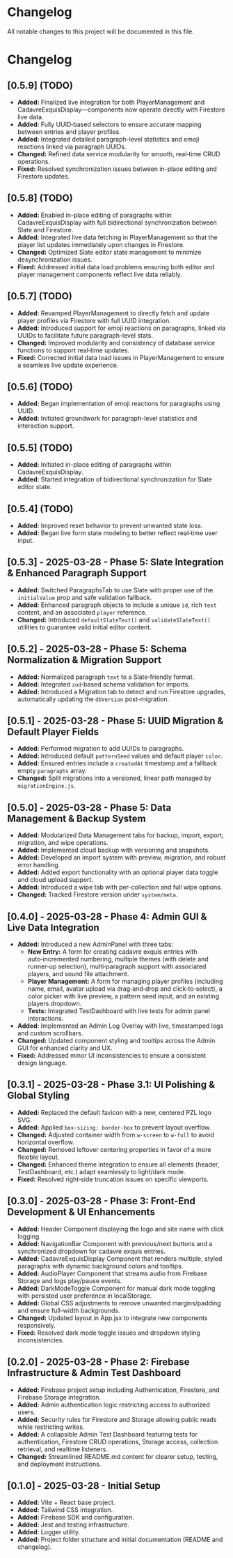 # Changelog

All notable changes to this project will be documented in this file.

# Changelog

## [0.5.9] (TODO)
- **Added:** Finalized live integration for both PlayerManagement and CadavreExquisDisplay—components now operate directly with Firestore live data.
- **Added:** Fully UUID‑based selectors to ensure accurate mapping between entries and player profiles.
- **Added:** Integrated detailed paragraph-level statistics and emoji reactions linked via paragraph UUIDs.
- **Changed:** Refined data service modularity for smooth, real‑time CRUD operations.
- **Fixed:** Resolved synchronization issues between in-place editing and Firestore updates.

## [0.5.8] (TODO)
- **Added:** Enabled in-place editing of paragraphs within CadavreExquisDisplay with full bidirectional synchronization between Slate and Firestore.
- **Added:** Integrated live data fetching in PlayerManagement so that the player list updates immediately upon changes in Firestore.
- **Changed:** Optimized Slate editor state management to minimize desynchronization issues.
- **Fixed:** Addressed initial data load problems ensuring both editor and player management components reflect live data reliably.

## [0.5.7] (TODO)
- **Added:** Revamped PlayerManagement to directly fetch and update player profiles via Firestore with full UUID integration.
- **Added:** Introduced support for emoji reactions on paragraphs, linked via UUIDs to facilitate future paragraph-level stats.
- **Changed:** Improved modularity and consistency of database service functions to support real‑time updates.
- **Fixed:** Corrected initial data load issues in PlayerManagement to ensure a seamless live update experience.

## [0.5.6] (TODO)
- **Added:** Began implementation of emoji reactions for paragraphs using UUID.
- **Added:** Initiated groundwork for paragraph-level statistics and interaction support.

## [0.5.5] (TODO)
- **Added:** Initiated in-place editing of paragraphs within CadavreExquisDisplay.
- **Added:** Started integration of bidirectional synchronization for Slate editor state.

## [0.5.4] (TODO)
- **Added:** Improved reset behavior to prevent unwanted state loss.
- **Added:** Began live form state modeling to better reflect real‑time user input.

## [0.5.3] - 2025-03-28 - Phase 5: Slate Integration & Enhanced Paragraph Support
- **Added:** Switched ParagraphsTab to use Slate with proper use of the `initialValue` prop and safe validation fallback.
- **Added:** Enhanced paragraph objects to include a unique `id`, rich `text` content, and an associated `player` reference.
- **Changed:** Introduced `defaultSlateText()` and `validateSlateText()` utilities to guarantee valid initial editor content.

## [0.5.2] - 2025-03-28 - Phase 5: Schema Normalization & Migration Support
- **Added:** Normalized paragraph `text` to a Slate‑friendly format.
- **Added:** Integrated `zod`‑based schema validation for imports.
- **Added:** Introduced a Migration tab to detect and run Firestore upgrades, automatically updating the `dbVersion` post-migration.

## [0.5.1] - 2025-03-28 - Phase 5: UUID Migration & Default Player Fields
- **Added:** Performed migration to add UUIDs to paragraphs.
- **Added:** Introduced default `patternSeed` values and default player `color`.
- **Added:** Ensured entries include a `createdAt` timestamp and a fallback empty `paragraphs` array.
- **Changed:** Split migrations into a versioned, linear path managed by `migrationEngine.js`.

## [0.5.0] - 2025-03-28 - Phase 5: Data Management & Backup System
- **Added:** Modularized Data Management tabs for backup, import, export, migration, and wipe operations.
- **Added:** Implemented cloud backup with versioning and snapshots.
- **Added:** Developed an import system with preview, migration, and robust error handling.
- **Added:** Added export functionality with an optional player data toggle and cloud upload support.
- **Added:** Introduced a wipe tab with per-collection and full wipe options.
- **Changed:** Tracked Firestore version under `system/meta`.

## [0.4.0] - 2025-03-28 - Phase 4: Admin GUI & Live Data Integration
- **Added:** Introduced a new AdminPanel with three tabs:
  - **New Entry:** A form for creating cadavre exquis entries with auto‑incremented numbering, multiple themes (with delete and runner‑up selection), multi‑paragraph support with associated players, and sound file attachment.
  - **Player Management:** A form for managing player profiles (including name, email, avatar upload via drag‑and‑drop and click‑to‑select), a color picker with live preview, a pattern seed input, and an existing players dropdown.
  - **Tests:** Integrated TestDashboard with live tests for admin panel interactions.
- **Added:** Implemented an Admin Log Overlay with live, timestamped logs and custom scrollbars.
- **Changed:** Updated component styling and tooltips across the Admin GUI for enhanced clarity and UX.
- **Fixed:** Addressed minor UI inconsistencies to ensure a consistent design language.

## [0.3.1] - 2025-03-28 - Phase 3.1: UI Polishing & Global Styling
- **Added:** Replaced the default favicon with a new, centered PZL logo SVG.
- **Added:** Applied `box-sizing: border-box` to prevent layout overflow.
- **Changed:** Adjusted container width from `w-screen` to `w-full` to avoid horizontal overflow.
- **Changed:** Removed leftover centering properties in favor of a more flexible layout.
- **Changed:** Enhanced theme integration to ensure all elements (header, TestDashboard, etc.) adapt seamlessly to light/dark mode.
- **Fixed:** Resolved right‑side truncation issues on specific viewports.

## [0.3.0] - 2025-03-28 - Phase 3: Front-End Development & UI Enhancements
- **Added:** Header Component displaying the logo and site name with click logging.
- **Added:** NavigationBar Component with previous/next buttons and a synchronized dropdown for cadavre exquis entries.
- **Added:** CadavreExquisDisplay Component that renders multiple, styled paragraphs with dynamic background colors and tooltips.
- **Added:** AudioPlayer Component that streams audio from Firebase Storage and logs play/pause events.
- **Added:** DarkModeToggle Component for manual dark mode toggling with persisted user preference in localStorage.
- **Added:** Global CSS adjustments to remove unwanted margins/padding and ensure full-width backgrounds.
- **Changed:** Updated layout in App.jsx to integrate new components responsively.
- **Fixed:** Resolved dark mode toggle issues and dropdown styling inconsistencies.

## [0.2.0] - 2025-03-28 - Phase 2: Firebase Infrastructure & Admin Test Dashboard
- **Added:** Firebase project setup including Authentication, Firestore, and Firebase Storage integration.
- **Added:** Admin authentication logic restricting access to authorized users.
- **Added:** Security rules for Firestore and Storage allowing public reads while restricting writes.
- **Added:** A collapsible Admin Test Dashboard featuring tests for authentication, Firestore CRUD operations, Storage access, collection retrieval, and realtime listeners.
- **Changed:** Streamlined README.md content for clearer setup, testing, and deployment instructions.

## [0.1.0] - 2025-03-28 - Initial Setup
- **Added:** Vite + React base project.
- **Added:** Tailwind CSS integration.
- **Added:** Firebase SDK and configuration.
- **Added:** Jest and testing infrastructure.
- **Added:** Logger utility.
- **Added:** Project folder structure and initial documentation (README and changelog).
